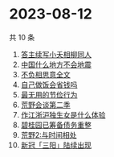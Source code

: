 # 2023-08-12

共 10 条

<!-- BEGIN ZHIHUSEARCH -->
<!-- 最后更新时间 Sat Aug 12 2023 06:06:16 GMT+0800 (China Standard Time) -->
1. [答主续写小夭相柳同人](https://www.zhihu.com/search?q=答主续写小夭相柳同人)
1. [中国什么地方不会地震](https://www.zhihu.com/search?q=中国什么地方不会地震)
1. [不负相思意全文](https://www.zhihu.com/search?q=不负相思意全文)
1. [自己做饭会省钱吗](https://www.zhihu.com/search?q=自己做饭会省钱吗)
1. [最无用的节俭行为](https://www.zhihu.com/search?q=最无用的节俭行为)
1. [荒野会谈第二季](https://www.zhihu.com/search?q=荒野会谈第二季)
1. [作江浙沪独生女是什么体验](https://www.zhihu.com/search?q=作江浙沪独生女是什么体验)
1. [碧桂园已筹备债务重整](https://www.zhihu.com/search?q=碧桂园已筹备债务重整)
1. [荒野2:与时间相处](https://www.zhihu.com/search?q=荒野2:与时间相处)
1. [新冠「三阳」陆续出现](https://www.zhihu.com/search?q=新冠「三阳」陆续出现)
<!-- END ZHIHUSEARCH -->
